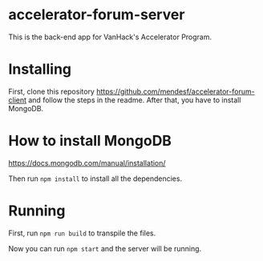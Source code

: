 # accelerator-forum-server
This is the back-end app for VanHack's Accelerator Program.

# Installing
 First, clone this repository https://github.com/mendesf/accelerator-forum-client and follow the steps in the readme.
 After that, you have to install MongoDB.

 # How to install MongoDB
 https://docs.mongodb.com/manual/installation/

Then run <code>npm install</code> to install all the dependencies.

# Running
First, run <code>npm run build</code> to transpile the files.
 
Now you can run <code>npm start</code> and the server will be running.
